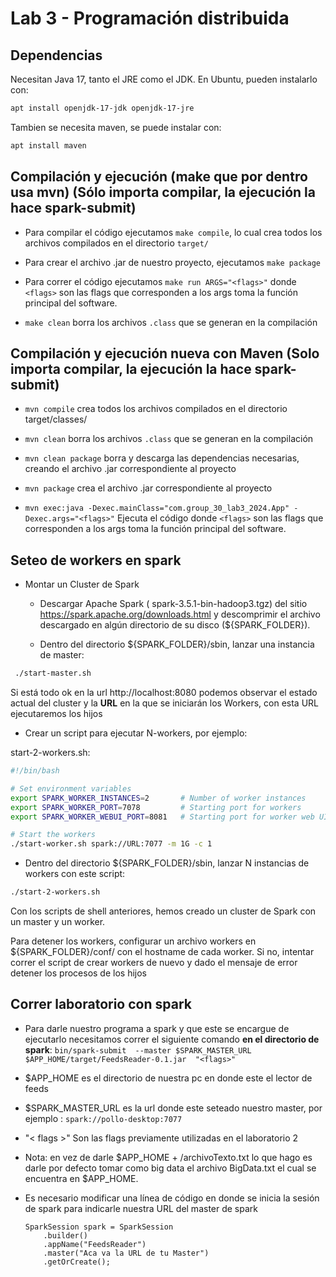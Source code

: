 # Lab 3 - Programación distribuida

## Dependencias

Necesitan Java 17, tanto el JRE como el JDK. En Ubuntu, pueden instalarlo con:

```bash
apt install openjdk-17-jdk openjdk-17-jre
```
Tambien se necesita maven, se puede instalar con:
```bash
apt install maven
```

## Compilación y ejecución (make que por dentro usa mvn) (Sólo importa compilar, la ejecución la hace spark-submit)

- Para compilar el código ejecutamos `make compile`, lo cual crea todos los archivos compilados en el directorio `target/`

- Para crear el archivo .jar de nuestro proyecto, ejecutamos `make package`

- Para correr el código ejecutamos `make run ARGS="<flags>"` donde `<flags>` son las flags que corresponden a los args toma la función principal del software.

- `make clean` borra los archivos `.class` que se generan en la compilación

## Compilación y ejecución nueva con Maven (Solo importa compilar, la ejecución la hace spark-submit)

- `mvn compile` crea todos los archivos compilados en el directorio target/classes/

- `mvn clean` borra los archivos `.class` que se generan en la compilación

- `mvn clean package` borra y descarga las dependencias necesarias, creando el archivo .jar correspondiente al proyecto

- `mvn package` crea el archivo .jar correspondiente al proyecto

- `mvn exec:java -Dexec.mainClass="com.group_30_lab3_2024.App" -Dexec.args="<flags>"` Ejecuta el código donde `<flags>` son las flags que corresponden a los args toma la función principal del software.

## Seteo de workers en spark

- Montar un Cluster de Spark

    - Descargar Apache Spark ( spark-3.5.1-bin-hadoop3.tgz) del sitio https://spark.apache.org/downloads.html y descomprimir el archivo descargado en algún directorio de su disco (${SPARK_FOLDER}).

    - Dentro del directorio ${SPARK_FOLDER}/sbin, lanzar una instancia de master: 
```bash
 ./start-master.sh
```
Si está todo ok en la url http://localhost:8080 podemos observar el estado actual del cluster y la <b>URL</b> en la que se iniciarán los Workers, con esta URL ejecutaremos los hijos

- Crear un script para ejecutar N-workers, por ejemplo:

start-2-workers.sh:
```bash
#!/bin/bash

# Set environment variables
export SPARK_WORKER_INSTANCES=2       # Number of worker instances
export SPARK_WORKER_PORT=7078         # Starting port for workers
export SPARK_WORKER_WEBUI_PORT=8081   # Starting port for worker web UI

# Start the workers
./start-worker.sh spark://URL:7077 -m 1G -c 1
```

- Dentro del directorio ${SPARK_FOLDER}/sbin, lanzar N instancias de workers con este script: 
```bash
./start-2-workers.sh
```
Con los scripts de shell anteriores, hemos creado un cluster de Spark con un master y un worker.

Para detener los workers, configurar un archivo workers en ${SPARK_FOLDER}/conf/ con el hostname de cada worker.
Si no, intentar correr el script de crear workers de nuevo y dado el mensaje de error detener los procesos de los hijos

## Correr laboratorio con spark

- Para darle nuestro programa a spark y que este se encargue de ejecutarlo necesitamos correr el siguiente comando <b>en el directorio de spark</b>:
`bin/spark-submit  --master $SPARK_MASTER_URL $APP_HOME/target/FeedsReader-0.1.jar  "<flags>"`

- $APP_HOME es el directorio de nuestra pc en donde este el lector de feeds

- $SPARK_MASTER_URL es la url donde este seteado nuestro master, por ejemplo : `spark://pollo-desktop:7077`

- "< flags >" Son las flags previamente utilizadas en el laboratorio 2

- Nota: en vez de darle $APP_HOME + /archivoTexto.txt lo que hago es darle por defecto tomar como big data el archivo BigData.txt el cual se encuentra en $APP_HOME. 

- Es necesario modificar una línea de código en donde se inicia la sesión de spark para indicarle nuestra URL del master de spark 
    ``` 
    SparkSession spark = SparkSession
        .builder()
        .appName("FeedsReader")
        .master("Aca va la URL de tu Master") 
        .getOrCreate(); 
    ```
 



